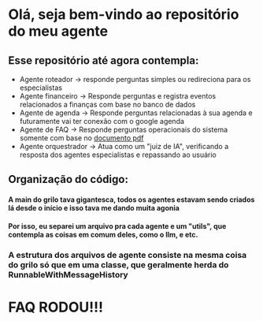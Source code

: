 # Olá, seja bem-vindo ao repositório do meu agente
## Esse repositório até agora contempla:
 - Agente roteador -> responde perguntas simples ou redireciona para os especialistas
 - Agente financeiro -> Responde perguntas e registra eventos relacionados a finanças com base no banco de dados
 - Agente de agenda -> Responde perguntas relacionadas à sua agenda e futuramente vai ter conexão com o google agenda
 - Agente de FAQ -> Responde perguntas operacionais do sistema somente com base no [documento pdf](faq_tools.pdf)
 - Agente orquestrador -> Atua como um "juiz de IA", verificando a resposta dos agentes especialistas e repassando ao usuário

## Organização do código:
#### A main do grilo tava gigantesca, todos os agentes estavam sendo criados lá desde o início e isso tava me dando muita agonia
#### Por isso, eu separei um arquivo pra cada agente e um "utils", que contempla as coisas em comum deles, como o llm, e etc.
### A estrutura dos arquivos de agente consiste na mesma coisa do grilo só que em uma classe, que geralmente herda do RunnableWithMessageHistory

# FAQ RODOU!!!